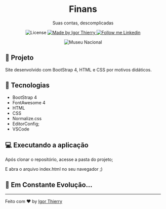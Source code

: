 <h1 align="center">
	Finans
</h1>

<p align="center">Suas contas, descomplicadas</p>

<p align="center">
  <img alt="License" src="https://img.shields.io/badge/license-MIT-2ecc71">

  <a href="https://github.com/BrunoSaibert">
    <img alt="Made by Igor Thierry" src="https://img.shields.io/badge/Made%20by-Igor%20Thierry-2ecc71">
  </a>

  <a href="https://www.linkedin.com/in/igor-thierry-bastos-de-pina-204a27a6/">
    <img alt="Follow me Linkedin" src="https://img.shields.io/badge/Follow%20up-igorthierry-2ecc71?style=social&logo=linkedin">
  </a>
</p>

<p align="center">
    <img alt="Museu Nacional" src="img/site.PNG" />
</p>

## 🚀 Projeto

Site desenvolvido com BootStrap 4, HTML e CSS por motivos didáticos.

## 🔧 Tecnologias

- BootStrap 4
- FontAwesome 4
- HTML
- CSS
- Normalize.css
- EditorConfig;
- VSCode

## 💻 Executando a aplicação

Após clonar o repositório, acesse a pasta do projeto;

E abra o arquivo index.html no seu navegador ;)

## 🚀 **Em Constante Evolução...**

---

Feito com ♥ by [Igor Thierry](https://www.linkedin.com/in/igor-thierry-bastos-de-pina-204a27a6/)

